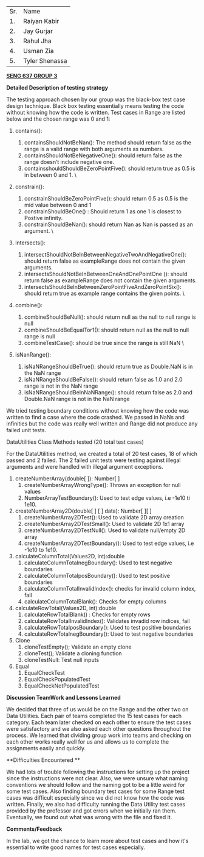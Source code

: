 <!-- Output copied to clipboard! -->

<!-----

Yay, no errors, warnings, or alerts!

Conversion time: 0.529 seconds.


Using this Markdown file:

1. Paste this output into your source file.
2. See the notes and action items below regarding this conversion run.
3. Check the rendered output (headings, lists, code blocks, tables) for proper
   formatting and use a linkchecker before you publish this page.

Conversion notes:

* Docs to Markdown version 1.0β33
* Mon July 17 2023 18:52:09 GMT-0800 (PST)
* Tables are currently converted to HTML tables.
----->



<table>
  <tr>
   <td>
    Sr.
   </td>
   <td>
    Name
   </td>
  </tr>
  <tr>
   <td>
    1.
   </td>
   <td>
    Raiyan Kabir
   </td>
  </tr>
  <tr>
   <td>
    2.
   </td>
   <td>
    Jay Gurjar
   </td>
  </tr>
  <tr>
   <td>
    3.
   </td>
   <td>
    Rahul Jha
   </td>
     <tr>
        <td>
           4.
        </td>
      <td>
         Usman Zia
      </td
      </tr>
      <tr>
         <td>
            5.
         </td>
         <td>
            Tyler Shenassa
         </td>
      </tr>
  </tr>
</table>



**<span style="text-decoration:underline;">SENG 637 GROUP 3</span>**


**Detailed Description of testing strategy**

The testing approach chosen by our group was the black-box test case design technique. Black box testing essentially means testing the code without knowing how the code is written. Test cases in Range are listed below and the chosen range was 0 and 1: 



1. contains():
    1. containsShouldNotBeNan(): The method should return false as the range is a valid range with both arguments as numbers.
    2. containsShouldNotBeNegativeOne(): should return false as the range doesn’t include negative one. 
    3. containsshouldShouldBeZeroPointFive(): should return true as 0.5 is in between 0 and 1. \

2. constrain():
    1. constrainShouldBeZeroPointFive(): should return 0.5 as 0.5 is the mid value between 0 and 1
    2. constrainShouldBeOne() : Should return 1 as one 1 is closest to Postive infinity.
    3. constrainShouldBeNan(): should return Nan as Nan is passed as an argument. \

3. intersects():
    1. intersectShouldNotBeInBetweenNegativeTwoAndNegativeOne(): should return false as exampleRange does not contain the given arguments.
    2.  intersectsShouldNotBeInBetweenOneAndOnePointOne (): should return false as exampleRange does not contain the given arguments.
    3. intersectsShouldBeInBetweenZeroPointFiveAndZeroPointSix(): should return true as example range contains the given points. \

4. combine():
    1. combineShouldBeNull(): should return null as the null to null range is null
    2. combineShouldBeEqualTor1(): should return null as the null to null range is null
    3. combineTestCase(): should be true since the range is still NaN \

5. isNanRange():
    1. isNaNRangeShouldBeTrue(): should return true as Double.NaN is in the NaN range
    2. isNaNRangeShouldBeFalse(): should return false as 1.0 and 2.0 range is not in the NaN range
    3. isNaNRangeShouldBeInNaNRange(): should return false as 2.0 and Double.NaN range is not in the NaN range

We tried testing boundary conditions without knowing how the code was written to find a case where the code crashed. We passed in NaNs and infinities but the code was really well written and Range did not produce any failed unit tests. 

DataUtilities Class Methods tested (20 total test cases)

For the DataUtilities method, we created a total of 20 test cases, 18 of which passed and 2 failed. The 2 failed unit tests were testing against illegal arguments and were handled with illegal argument exceptions.



1. createNumberArray(double[ ]): Number[ ]
    1. createNumberArrayWrongType(): Throws an exception for null values
    2. NumberArrayTestBoundary(): Used to test edge values, i.e -1e10 ti 1e10.
2. createNumberArray2D(double[ ] [ ] data): Number[ ][ ]
    1. createNumberArray2DTest(): Used to validate 2D array creation
    2. createNumberArray2DTestSmall(): Used to validate 2D 1x1 array 
    3. createNumberArray2DTestNull(): Used to validate null/empty 2D array
    4. createNumberArray2DTestBoundary(): Used to test edge values, i.e -1e10 to 1e10.
3. calculateColumnTotal(Values2D, int):double
    1. calculateColumnTotalnegBoundary(): Used to test negative boundaries
    2. calculateColumnTotalposBoundary(): Used to test positive boundaries
    3. calculateColumnTotalInvalidIndex(): checks for invalid column index, fail
    4. calculateColumnTotalBlank(): Checks for empty columns
4. calculateRowTotal(Values2D, int):double
    1. calculateRowTotalBlank() : Checks for empty rows
    2. calculateRowTotalInvalidIndex(): Validates invadid row indices, fail
    2. calculateRowTotalposBoundary(): Used to test positive boundaries	
    3. calculateRowTotalnegBoundary(): Used to test negative boundaries
5. Clone
    1. cloneTestEmpty(); Validate an empty clone
    2. cloneTest(); Validate a cloning function
    3. cloneTestNull: Test null inputs
6. Equal
    1. EqualCheckTest
    2. EqualCheckPopulatedTest
    3. EqualCheckNotPopulatedTest

**Discussion TeamWork and Lessons Learned**

We decided that three of us would be on the Range and the other two on Data Utilities. Each pair of teams completed the 15 test cases for each category. Each team later checked on each other to ensure the test cases were satisfactory and we also asked each other questions throughout the process. We learned that dividing group work into teams and checking on each other works really well for us and allows us to complete the assignments easily and quickly. 

**Difficulties Encountered **

We had lots of trouble following the instructions for setting up the project since the instructions were not clear. Also, we were unsure what naming conventions we should follow and the naming got to be a little weird for some test cases. Also finding boundary test cases for some Range test cases was difficult especially since we did not know how the code was written. Finally, we also had difficulty running the Data Utility test cases provided by the professor and got errors when we initially ran them. Eventually, we found out what was wrong with the file and fixed it.

**Comments/Feedback**

In the lab, we got the chance to learn more about test cases and how it's essential to write good names for test cases especially.
